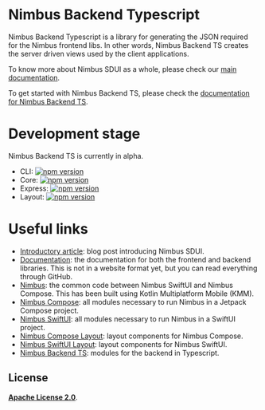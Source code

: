 # Nimbus Backend Typescript
Nimbus Backend Typescript is a library for generating the JSON required for the Nimbus frontend libs. In other words, Nimbus Backend TS creates the server driven views used by the client applications.

To know more about Nimbus SDUI as a whole, please check our [main documentation](https://github.com/ZupIT/nimbus-docs/blob/main/readme.md).

To get started with Nimbus Backend TS, please check the [documentation for Nimbus Backend TS](https://github.com/ZupIT/nimbus-docs/blob/main/backend-ts/index.md).

# Development stage
Nimbus Backend TS is currently in alpha.

- CLI: [![npm version](https://badge.fury.io/js/@zup-it%2Fnimbus-backend-cli.svg)](https://badge.fury.io/js/@zup-it%2Fnimbus-backend-cli)
- Core: [![npm version](https://badge.fury.io/js/@zup-it%2Fnimbus-backend-core.svg)](https://badge.fury.io/js/@zup-it%2Fnimbus-backend-core)
- Express: [![npm version](https://badge.fury.io/js/@zup-it%2Fnimbus-backend-express.svg)](https://badge.fury.io/js/@zup-it%2Fnimbus-backend-express)
- Layout: [![npm version](https://badge.fury.io/js/@zup-it%2Fnimbus-backend-layout.svg)](https://badge.fury.io/js/@zup-it%2Fnimbus-backend-layout)

# Useful links
- [Introductory article](https://medium.com/p/9a0d95686fd9/): blog post introducing Nimbus SDUI.
- [Documentation](https://github.com/ZupIT/nimbus-docs): the documentation for both the frontend and backend libraries. This is not in a website format yet, but you can read everything through GitHub.
- [Nimbus](https://github.com/ZupIT/nimbus): the common code between Nimbus SwiftUI and Nimbus Compose. This has been built using Kotlin Multiplatform Mobile (KMM).
- [Nimbus Compose](https://github.com/ZupIT/nimbus-compose): all modules necessary to run Nimbus in a Jetpack Compose project.
- [Nimbus SwiftUI](https://github.com/ZupIT/nimbus-swiftui): all modules necessary to run Nimbus in a SwiftUI project.
- [Nimbus Compose Layout](https://github.com/ZupIT/nimbus-layout-compose): layout components for Nimbus Compose.
- [Nimbus SwiftUI Layout](https://github.com/ZupIT/nimbus-layout-swiftui): layout components for Nimbus SwiftUI.
- [Nimbus Backend TS](https://github.com/ZupIT/nimbus-backend-ts): modules for the backend in Typescript.

## **License**
[**Apache License 2.0**](https://github.com/ZupIT/nimbus-swiftui/blob/main/LICENSE.txt).
